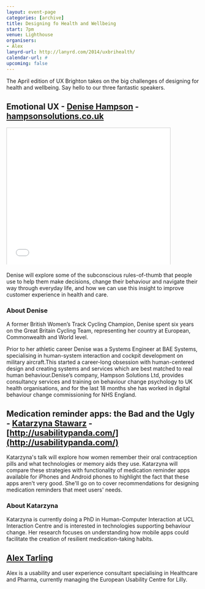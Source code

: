 ```yaml
---
layout: event-page
categories: [archive]
title: Designing fo Health and Wellbeing
start: 7pm
venue: Lighthouse
organisers: 
- Alex
lanyrd-url: http://lanyrd.com/2014/uxbrihealth/
calendar-url: #
upcoming: false
---
```


The April edition of UX Brighton takes on the big challenges of designing for health and wellbeing. Say hello to our three fantastic speakers.

## Emotional UX - [Denise Hampson](http://www.twitter.com/denisehampson) - [hampsonsolutions.co.uk](http://www.hampsonsolutions.co.uk)

<iframe src="//www.slideshare.net/slideshow/embed_code/28413119" width="427" height="356" frameborder="0" marginwidth="0" marginheight="0" scrolling="no" style="border:1px solid #CCC; border-width:1px 1px 0; margin-bottom:5px; max-width: 100%;" allowfullscreen> </iframe>

Denise will explore some of the subconscious rules-of-thumb that people use to help them make decisions, change their behaviour and navigate their way through everyday life, and how we can use this insight to improve customer experience in health and care.

### About Denise 

A former British Women’s Track Cycling Champion, Denise spent six years on the Great Britain Cycling Team, representing her country at European, Commonwealth and World level.

Prior to her athletic career Denise was a Systems Engineer at BAE Systems, specialising in human-system interaction and cockpit development on military aircraft.This started a career-long obsession with human-centered design and creating systems and services which are best matched to real human behaviour.Denise’s company, Hampson Solutions Ltd, provides consultancy services and training on behaviour change psychology to UK health organisations, and for the last 18 months she has worked in digital behaviour change commissioning for NHS England.

## Medication reminder apps: the Bad and the Ugly - [Katarzyna Stawarz](http://twitter.com/falkowata) - [http://usabilitypanda.com/](http://usabilitypanda.com/)

Katarzyna's talk will explore how women remember their oral contraception pills and what technologies or memory aids they use. Katarzyna will compare these strategies with functionality of medication reminder apps available for iPhones and Android phones to highlight the fact that these apps aren't very good. She'll go on to cover recommendations for designing medication reminders that meet users' needs.

### About Katarzyna

Katarzyna is currently doing a PhD in Human-Computer Interaction at UCL Interaction Centre and is interested in technologies supporting behaviour change. Her research focuses on understanding how mobile apps could facilitate the creation of resilient medication-taking habits.

## [Alex Tarling](http://twitter.com/alextarling)

Alex is a usability and user experience consultant specialising in Healthcare and Pharma, currently managing the European Usability Centre for Lilly.


